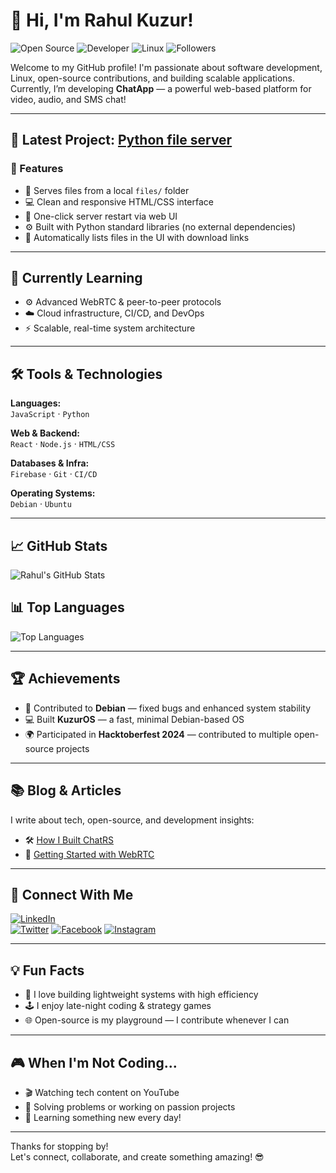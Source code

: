 # 👋 Hi, I'm Rahul Kuzur!

![Open Source](https://img.shields.io/badge/Open%20Source-Enthusiast-brightgreen?style=flat-square)
![Developer](https://img.shields.io/badge/Developer-%F0%9F%91%8B-blue?style=flat-square)
![Linux](https://img.shields.io/badge/Linux-Debian%20%7C%20Ubuntu-red?style=flat-square)
![Followers](https://img.shields.io/github/followers/rahulkuzur?label=Follow&style=social)

Welcome to my GitHub profile! I'm passionate about software development, Linux, open-source contributions, and building scalable applications.  
Currently, I’m developing **ChatApp** — a powerful web-based platform for video, audio, and SMS chat!

---

## 🚀 Latest Project: [Python file server ](https://github.com/rahulkuzur3/python_file_server)

### 🚀 Features

- 📁 Serves files from a local `files/` folder
- 💻 Clean and responsive HTML/CSS interface
- 🔄 One-click server restart via web UI
- ⚙️ Built with Python standard libraries (no external dependencies)
- 🧠 Automatically lists files in the UI with download links

---

## 🌱 Currently Learning

- ⚙️ Advanced WebRTC & peer-to-peer protocols  
- ☁️ Cloud infrastructure, CI/CD, and DevOps  
- ⚡ Scalable, real-time system architecture

---

## 🛠️ Tools & Technologies

**Languages:**  
`JavaScript` · `Python` 

**Web & Backend:**  
`React` · `Node.js` · `HTML/CSS`

**Databases & Infra:**  
`Firebase` · `Git` · `CI/CD`

**Operating Systems:**  
`Debian` · `Ubuntu`

---

## 📈 GitHub Stats

![Rahul's GitHub Stats](https://github-readme-stats.vercel.app/api?username=rahulkuzur&show_icons=true&hide_title=true&hide_border=true&count_private=true&hide=prs&theme=radical)

## 📊 Top Languages

![Top Languages](https://github-readme-stats.vercel.app/api/top-langs/?username=rahulkuzur&layout=compact&theme=radical)

---

## 🏆 Achievements

- 🐧 Contributed to **Debian** — fixed bugs and enhanced system stability  
- 💻 Built **KuzurOS** — a fast, minimal Debian-based OS  
- 🌍 Participated in **Hacktoberfest 2024** — contributed to multiple open-source projects

---

## 📚 Blog & Articles

I write about tech, open-source, and development insights:

- 🛠️ [How I Built ChatRS](https://medium.com/@rahulkuzur)  
- 📡 [Getting Started with WebRTC](https://medium.com/@rahulkuzur)

---

## 📣 Connect With Me

[![LinkedIn](https://img.shields.io/badge/LinkedIn-Connect-blue?logo=linkedin&style=flat-square)](https://www.linkedin.com/in/rahulkuzur/)  
[![Twitter](https://img.shields.io/badge/Twitter-Follow-blue?logo=twitter&style=flat-square)](https://twitter.com/rahulkuzur)
[![Facebook](https://img.shields.io/badge/Facebook-Follow-blue?logo=twitter&style=flat-square)](https://facebook.com/rahulkuzur01)
[![Instagram](https://img.shields.io/badge/Instagram-Follow-blue?logo=twitter&style=flat-square)](https://instagram.com/rahulkuzur3)

---

## 💡 Fun Facts

- 🧠 I love building lightweight systems with high efficiency  
- 🕹️ I enjoy late-night coding & strategy games  
- 🌐 Open-source is my playground — I contribute whenever I can

---

## 🎮 When I'm Not Coding...

- 🎬 Watching tech content on YouTube  
- 🧩 Solving problems or working on passion projects  
- 🌱 Learning something new every day!

---

Thanks for stopping by!  
Let's connect, collaborate, and create something amazing! 😎
